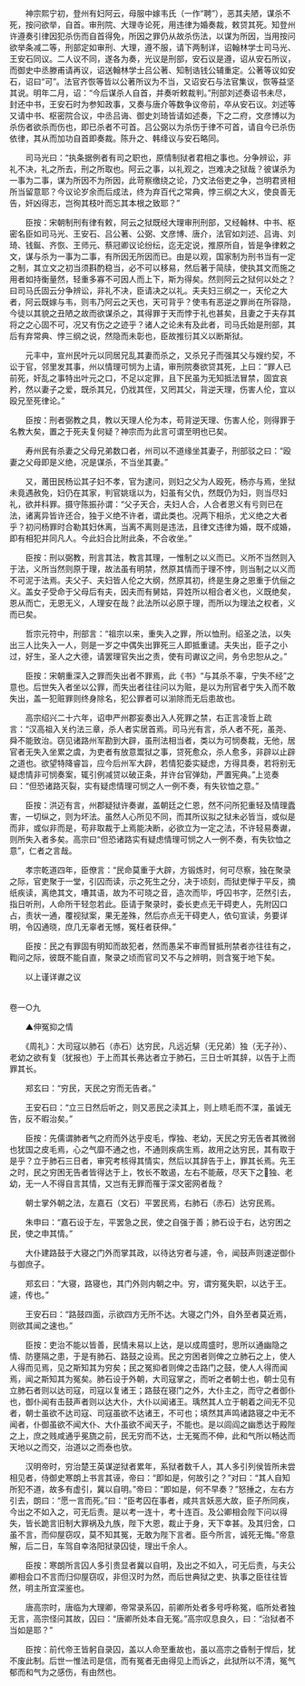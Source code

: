 <!-- { "loadSidebar": true } -->
　　神宗熙宁初，登州有妇阿云，母服中嫁韦氏（一作“聘”），恶其夫陋，谋杀不死，按问欲举，自首。审刑院、大理寺论死，用违律为婚奏裁，敕贷其死。知登州许遵奏引律因犯杀伤而自首得免，所因之罪仍从故杀伤法，以谋为所因，当用按问欲举条减二等，刑部定如审刑、大理，遵不服，请下两制详，诏翰林学士司马光、王安石同议。二人议不同，遂各为奏，光议是刑部，安石议是遵，诏从安石所议，而御史中丞滕甫请再议，诏送翰林学士吕公著、知制诰钱公辅重定。公著等议如安石，诏曰“可”。法官齐恢等皆以公著所议为不当，又诏安石与法官集议，恢等益坚其说。明年二月，诏：“今后谋杀人自首，并奏听敕裁判。”刑部刘述奏诏书未尽，封还中书，王安石时为参知政事，又奏与唐介等数争议帝前，卒从安石议。刘述等又请中书、枢密院合议，中丞吕诲、御史刘琦皆请如述奏，下之二府，文彦博以为杀伤者欲杀而伤也，即已杀者不可首。吕公弼以为杀伤于律不可首，请自今已杀伤依律，其从而加功自首即奏裁。陈升之、韩绛议与安石略同。

　　司马光曰：“执条据例者有司之职也，原情制狱者君相之事也。分争辨讼，非礼不决，礼之所去，刑之所取也。阿云之事，以礼观之，岂难决之狱哉？彼谋杀为一事为二事，谋为所因不为所因，此苛察缴绕之论，乃文法俗吏之争，岂明君贤相所当留意耶？今议论岁余而后成法，终为弃百代之常典，悖三纲之大义，使良善无告，奸凶得志，岂徇其枝叶而忘其本根之致耶？”

　　臣按：宋朝制刑有律有敕，阿云之狱既经大理审刑刑部，又经翰林、中书、枢密名臣如司马光、王安石、吕公著、公弼、文彦博、唐介，法官如刘述、吕诲、刘琦、钱鋋、齐恢、王师元、蔡冠卿议论纷纭，迄无定说，推原所自，皆是争律敕之文，谋与杀为一事为二事，有所因无所因而已。由是以观，国家制为刑书当有一定之制，其立文之初当须斟酌稳当，必不可以移易，然后著于简牍，使执其文而施之用者如持衡量然，轻重多寡不可因人而上下，斯为得矣。然则阿云之狱何以处之？曰司马氏固云分争辨讼，非礼不决，臣请决之以礼。夫夫妇三纲之一，天伦之大者，阿云既嫁与韦，则韦乃阿云之天也，天可背乎？使韦有恶逆之罪尚在所容隐，今徒以其貌之丑陋之故而欲谋杀之，其得罪于天而悖于礼也甚矣，且妻之于夫存其将之之心固不可，况又有伤之之迹乎？诸人之论未有及此者，司马氏始是刑部，其后有弃常典、悖三纲之说，然隐而未彰也，臣故推衍其义以断斯狱。

　　元丰中，宣州民叶元以同居兄乱其妻而杀之，又杀兄子而强其父与嫂约契，不讼于官，邻里发其事，州以情理可悯为上请，审刑院奏欲贷其死，上曰：“罪人已前死，奸乱之事特出叶元之口，不足以定罪，且下民虽为无知抵法冒禁，固宜哀矜，然以妻子之爱，既杀其兄，仍戕其侄，又罔其父，背逆天理，伤害人伦，宜以殴兄至死律论。”

　　臣按：刑者弼教之具，教以天理人伦为本，苟背逆天理、伤害人伦，则得罪于名教大矣，置之于死夫复何疑？神宗而为此言可谓至明也已矣。

　　寿州民有杀妻之父母兄弟数口者，州司以不道缘坐其妻子，刑部驳之曰：“殴妻之父母即是义绝，况是谋杀，不当坐其妻。”

　　又，莆田民杨讼其子妇不孝，官为逮问，则妇之父为人殴死，杨亦与焉，坐狱未竟遇赦免，妇仍在其家，判官姚瑶以为，妇虽有父仇，然既仍为妇，则当尽妇礼，欲并科罪。摄守陈振孙谓：“父子天合，夫妇人合，人合者恩义有亏则已在法，诸离异皆许还合，独于义绝不许者，谓此类也。况两下相杀，尤义绝之大者乎？初问杨罪时合勒其妇休离，当离不离则是违法，且律文违律为婚，既不成婚，即有相犯并同凡人。今此妇合比附此条，不合收坐。”

　　臣按：刑以弼教，刑言其法，教言其理，一惟制之以义而已。义所不当然则入于法，义所当然则原于理，故法虽有明禁，然原其情而于理不悖，则当制之以义而不可泥于法焉。夫父子、夫妇皆人伦之大纲，然原其初，终是生身之恩重于伉俪之义。盖女子受命于父母后有夫，因夫而有舅姑，异姓所以相合者义也，义既绝矣，恩从而亡，无恩无义，人理安在哉？此法所以必原于理，而所以为理法之权者，义而已矣。

　　哲宗元符中，刑部言：“祖宗以来，重失入之罪，所以恤刑。绍圣之法，以失出三人比失入一人，则是一岁之中偶失出罪死三人即抵重谴。夫失出，臣子之小过，好生，圣人之大德，请罢理官失出之责，使有司谳议之间，务令忠恕从之。”

　　臣按：宋朝重深入之罪而失出者不罪焉，此《书》“与其杀不辜，宁失不经”之意也。后世失入者坐以公罪，而失出者往往问以为赃，是以为刑官者宁失入而不敢失出，盖一犯赃罪则终身除名，犯公罪者可以湔除而无后患故也。

　　高宗绍兴二十六年，诏申严州郡妄奏出入人死罪之禁，右正言凌哲上疏言：“汉高祖入关约法三章，杀人者实居首焉。司马光有言，杀人者不死，虽尧、舜不能致治。窃见诸路州军勘到大辟，虽刑法相当者，类以为可悯奏裁，无他，居官者无失入坐累之虞，为吏者有放意鬻狱之事，贷死愈众，杀人愈多，非辟以止辟之道也。欲望特降睿旨，应今后州军大辟，若情犯委实疑虑，方得具奏，若将别无疑虑情非可悯奏案，辄引例减贷以破正条，并许台官弹劾，严置宪典。”上览奏曰：“但恐诸路灭裂，实有疑虑情理可悯之人一例不奏，有失钦恤之意。”

　　臣按：洪迈有言，州郡疑狱许奏谳，盖朝廷之仁恩，然不问所犯重轻及情理蠹害，一切纵之，则为坏法。虽然人心所见不同，而其所议拟之狱未必皆当，或似是而非，或似非而是，苟非取裁于上焉能决断，必欲立为一定之法，不许轻易奏谳，则所失入者多矣。高宗曰“但恐诸路实有疑虑情理可悯之人一例不奏，有失钦恤之意”，仁者之言哉。

　　孝宗乾道四年，臣僚言：“民命莫重于大辟，方锻炼时，何可尽察，独在聚录之际，官吏聚于一堂，引囚而读，示之死生之分，决于顷刻，而狱吏惮于平反，摘纸疾读，离绝其文，嘈其语，故为不可晓之音，造次而毕，呼囚书字，茫然引去，指日听刑，人命所干轻忽若此。臣请于聚录时，委长吏点无干碍吏人，先附囚口占，责状一通，覆视狱案，果无差殊，然后亦点无干碍吏人，依句宣读，务要详明，令囚通晓，庶几无辜者无憾，冤枉者获伸。”

　　臣按：民之有罪固有明知而故犯者，然而愚呆不审而冒抵刑禁者亦往往有之，鞫问之际，彼既不能自直，聚录之顷而官司又不与之辨明，则含冤于地下矣。

　　以上谨详谳之议  
　 

卷一○九

　　▲伸冤抑之情

　　《周礼》：大司寇以肺石（赤石）达穷民，凡远近騑（无兄弟）独（无子孙）、老幼之欲有复（犹报也）于上而其长弗达者立于肺石，三日士听其辞，以告于上而罪其长。

　　郑玄曰：“穷民，天民之穷而无告者。”

　　王安石曰：“立三日然后听之，则又恶民之渎其上，则上瞆毛而不渫，虽诚无告，反不暇治矣。”

　　臣按：先儒谓肺者气之府而外达乎皮毛，惸独、老幼，天民之穷无告者其微弱也犹国之皮毛焉，心之气靡不通之也，不通则疾病生焉，故用之达穷民，其有取于是乎？立于肺石三日者，审究考核得其情实，然后以其辞告于上，罪其长焉。先王之时，民之穷困无告者皆得达于上，牧长不敢遏，左右不能蔽，尽天下之独、老幼，无一人不得自言其情，又岂有无罪而罹于深文密网者哉？

　　朝士掌外朝之法，左嘉石（文石）平罢民焉，右肺石（赤石）达穷民焉。

　　朱申曰：“嘉石设于左，平罢急之民，使之自强于善；肺石设于右，达穷困之民，使之申其情。”

　　大仆建路鼓于大寝之门外而掌其政，以待达穷者与遽，令，闻鼓声则速逆御仆与御庶子。

　　郑玄曰：“大寝，路寝也，其门外则内朝之中。穷，谓穷冤失职，以达于王。遽，传也。”

　　王安石曰：“路鼓四面，示欲四方无所不达。大寝之门外，自外至者莫近焉，则欲其闻之速也。”

　　臣按：吏治不能以皆善，民情未易以上达，是以成周盛时，思所以通幽隐之情、防壅隔之患，于是有肺石、路鼓之设焉。民之穷困者则俾之立肺石之上，使人人得而见焉，见之斯知其为穷矣；民之冤抑者则俾之击路门之鼓，使人人得而闻焉，闻之斯知其为冤矣。肺石设于外朝，大司寇掌之，而听之者朝士也，朝士见有立肺石者则以达司寇，司寇以复诸王；路鼓在寝门之外，大仆主之，而守之者御仆也，御仆闻有击鼓声者则以达大仆，大仆以闻诸王。瑀然其人立于朝着之间无不见者，朝士虽欲不达司寇、司寇虽欲不达诸王，不可也；填然其声鸣诸路寝之中无不闻者，仆御虽欲不闻大仆、大仆虽欲不闻天子，不能也。是以闾阎之幽悉达于殿陛之上，庶之贱咸通乎冕旒之前，民无穷而不达，士无冤而不伸，此和气所以畅达而天地以之而交，治道以之而泰也欤。

　　汉明帝时，穷治楚王英谋逆狱者累年，系狱者数千人，其人多引列侯皆所未尝相见者，侍御史寒朗上书言其诬，帝曰：“即如是，何故引之？”对曰：“其人自知所犯不道，故多有虚引，冀以自明。”帝曰：“即如是，何不早奏？”怒捶之，左右方引去，朗曰：“愿一言而死。”曰：“臣考囚在事者，咸共言妖恶大故，臣子所同疾，今出之不如入之，可无后责。是以考一连十，考十连百。及公卿相会陛下问以得失，皆长跪言旧制大罪祸及九族，陛下大恩，裁止于身，天下幸甚。及其归舍，口虽不言，而仰屋窃叹，莫不知其冤，无敢为陛下言者。臣今所言，诚死无悔。”帝意解，后二日，车驾自幸洛阳狱录囚徒，理出千余人。

　　臣按：寒朗所言囚人多引贵显者冀以自明，及出之不如入，可无后责，与夫公卿相会口不言而归仰屋窃叹，非但汉时为然，而后世典狱之吏、执事之臣往往皆然，明主所宜深鉴也。

　　唐高宗时，唐临为大理卿，帝常录系囚，前卿所处者多号呼称冤，临所处者独无言，高宗怪问其故，囚曰：“唐卿所处本自无冤。”高宗叹息良久，曰：“治狱者不当如是耶？”

　　臣按：前代帝王皆躬自录囚，盖以人命至重故也，虽以高宗之昏制于悍后，犹不废此制。后世一惟法司是信，而有冤者无由得见上而诉之，此狱所以不清，冤气郁而和气为之感伤，有由然也。

